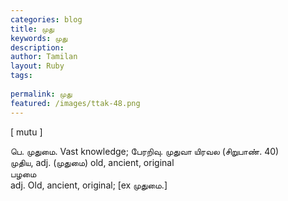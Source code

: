 ```yaml
---
categories: blog
title: முது
keywords: முது
description: 
author: Tamilan
layout: Ruby
tags: 
 
permalink: முது
featured: /images/ttak-48.png
---
```

  
[ mutu ]  
  
பெ. முதுமை. Vast knowledge; பேரறிவு. முதுவா யிரவல (சிறுபாண். 40)  
முதிய, adj. (முதுமை) old, ancient, original  
பழமை  
adj. Old, ancient, original; [ex முதுமை.]